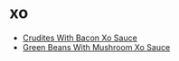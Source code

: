 # xo

 * [Crudites With Bacon Xo Sauce](../../index/c/crudites-with-bacon-xo-sauce.json)
 * [Green Beans With Mushroom Xo Sauce](../../index/g/green-beans-with-mushroom-xo-sauce.json)
